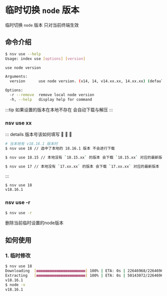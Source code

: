 
# 临时切换 `node` 版本
临时切换 `node` 版本 只对当前终端生效

## 命令介绍
```sh
$ nsv use --help
Usage: index use [options] [version]

use node version

Arguments:
  version      use node version. (v14, 14, v14.xx.xx, 14.xx.xx) (default: "")

Options:
  -r --remove  remove local node version
  -h, --help   display help for command
```

:::tip
如果设置的版本在本地不存在 会自动下载与解压
:::

### nsv use xx
::: details 版本号该如何填写
:tada: :tada: :tada:
```sh
# 当本地有 v18.16.1 版本时
$ nsv use 18 // 选中了本地的 18.16.1 版本 不会进行下载

$ nsv use 18.15 // 本地没有 `18.15.xx` 的版本 会下载 `18.15.xx` 对应的最新版本

$ nsv use 17 // 本地没有 `17.xx.xx` 的版本 会下载 `17.xx.xx` 对应的最新版本
```
:::
```sh
$ nsv use 18
v18.16.1
```
### nsv use -r
```sh
$ nsv use -r
```
删除当前临时设置的node版本


## 如何使用

### 1. 临时修改
```sh
$ nsv use 18
Downloading  [■■■■■■■■■■■■■■■■■■■■■■] 100% | ETA: 0s | 22646968/22646968 6s
Extracting   [■■■■■■■■■■■■■■■■■■■■■■] 100% | ETA: 0s | 50143072/22646968 3s
v18.16.1
$ node -v
v18.16.1
```
